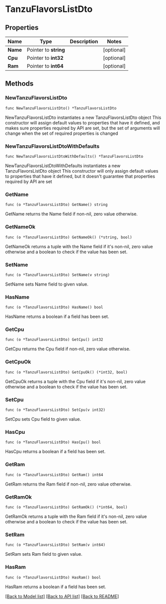 # TanzuFlavorsListDto

## Properties

Name | Type | Description | Notes
------------ | ------------- | ------------- | -------------
**Name** | Pointer to **string** |  | [optional] 
**Cpu** | Pointer to **int32** |  | [optional] 
**Ram** | Pointer to **int64** |  | [optional] 

## Methods

### NewTanzuFlavorsListDto

`func NewTanzuFlavorsListDto() *TanzuFlavorsListDto`

NewTanzuFlavorsListDto instantiates a new TanzuFlavorsListDto object
This constructor will assign default values to properties that have it defined,
and makes sure properties required by API are set, but the set of arguments
will change when the set of required properties is changed

### NewTanzuFlavorsListDtoWithDefaults

`func NewTanzuFlavorsListDtoWithDefaults() *TanzuFlavorsListDto`

NewTanzuFlavorsListDtoWithDefaults instantiates a new TanzuFlavorsListDto object
This constructor will only assign default values to properties that have it defined,
but it doesn't guarantee that properties required by API are set

### GetName

`func (o *TanzuFlavorsListDto) GetName() string`

GetName returns the Name field if non-nil, zero value otherwise.

### GetNameOk

`func (o *TanzuFlavorsListDto) GetNameOk() (*string, bool)`

GetNameOk returns a tuple with the Name field if it's non-nil, zero value otherwise
and a boolean to check if the value has been set.

### SetName

`func (o *TanzuFlavorsListDto) SetName(v string)`

SetName sets Name field to given value.

### HasName

`func (o *TanzuFlavorsListDto) HasName() bool`

HasName returns a boolean if a field has been set.

### GetCpu

`func (o *TanzuFlavorsListDto) GetCpu() int32`

GetCpu returns the Cpu field if non-nil, zero value otherwise.

### GetCpuOk

`func (o *TanzuFlavorsListDto) GetCpuOk() (*int32, bool)`

GetCpuOk returns a tuple with the Cpu field if it's non-nil, zero value otherwise
and a boolean to check if the value has been set.

### SetCpu

`func (o *TanzuFlavorsListDto) SetCpu(v int32)`

SetCpu sets Cpu field to given value.

### HasCpu

`func (o *TanzuFlavorsListDto) HasCpu() bool`

HasCpu returns a boolean if a field has been set.

### GetRam

`func (o *TanzuFlavorsListDto) GetRam() int64`

GetRam returns the Ram field if non-nil, zero value otherwise.

### GetRamOk

`func (o *TanzuFlavorsListDto) GetRamOk() (*int64, bool)`

GetRamOk returns a tuple with the Ram field if it's non-nil, zero value otherwise
and a boolean to check if the value has been set.

### SetRam

`func (o *TanzuFlavorsListDto) SetRam(v int64)`

SetRam sets Ram field to given value.

### HasRam

`func (o *TanzuFlavorsListDto) HasRam() bool`

HasRam returns a boolean if a field has been set.


[[Back to Model list]](../README.md#documentation-for-models) [[Back to API list]](../README.md#documentation-for-api-endpoints) [[Back to README]](../README.md)


